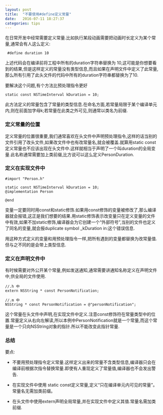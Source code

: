 ```yaml
---
layout: post
title:  "不要使用#define定义常量"
date:   2016-07-11 18:27:37
categories: tips
---
```



在日常开发中经常需要定义常量.比如执行某段动画需要把动画时长定义为某个常量,通常会有人这么定义:

```
 #define duration 10
```
上述代码会在编译前将工程中所有的duration字符串替换为 10,这可能是你想要看到的结果,但是这样定义的常量没有类型信息,而且如果在声明文件中定义了此常量,那么所有引用了此头文件的代码中所有的duration字符串都替换为了10.

要解决这个问题,有个方法比预处理指令更好

```
static const NSTimeInterval kDuration = 10;
```

此方法定义的常量包含了常量的类型信息.在命名方面,若常量局限于某个编译单元内,则在前面加字母k;若常量在此类之外可见,则通常以类名为前缀.

### 定义常量的位置
定义常量的位置很重要,我们通常喜欢在头文件中声明预处理指令,这样的话当别的文件引用了改头文件,如果改文件中也有改常量名,就会被覆盖.就算用static const定义常量也不应该出现在头文件中.这样就相当于声明了一个叫duration的全局变量.此名称通常需要加上类前缀,比方说可以这么定义PersonDuration.

### 定义在实现文件中

```
#import "Person.h"

static const NSTimeInterval kDuration = 10;
@implementation Person

@end

```

变量一定要同时用const和static修饰.如果用const修饰的变量被修改了,那么编译器就会报错,这正是我们想要的结果.用static修饰表示改变量只在定义变量的文件中有效,如果不加static修饰,编译器会为它创建一个“外部符号”,当别的文件也定义了同名的变量,就会报duplicate symbol _kDuration in:这个错误信息.

用这种方式定义的变量和用预处理指令一样,把所有遇到的变量都替换为改常量值.但与之不同的是会带上类型信息.


### 定义在声明文件中

有时候需要对外公开某个常量,例如发送通知,通常需要讲通知名称定义在声明文件中,供全局的文件使用.

```
//.h 中
extern NSString * const PersonNotification;

//.m 中
NSString * const PersonNotification = @"personNotification";
```
这个常量在头文件中声明,在实现文件中定义.注意const修饰符在常量类型中的位置.常量定义从右向左解读,所以本例中PersonNotification就是一个常量,而这个常量是一个只向NSString对象的指针.所以不能改变此指针常量.

### 总结
要点:

- 不要用预处理指令定义常量.这样定义出来的常量不含类型信息,编译器只会在编译前根据次指令替换常量.即使有人重现定义了常量值,编译器也不会发出警告.

- 在实现文件中使用 static const定义常量,定义“只在编译单元内可见的常量”。常量名无需加类前缀。

- 在头文件中使用extern声明全局常量,并在实现文件中定义其值.常量名需加类前缀.